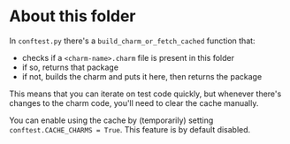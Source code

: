 # About this folder
In `conftest.py` there's a `build_charm_or_fetch_cached` function that:

- checks if a `<charm-name>.charm` file is present in this folder
- if so, returns that package
- if not, builds the charm and puts it here, then returns the package

This means that you can iterate on test code quickly, but whenever there's changes to the charm code, you'll need to clear the cache manually.

You can enable using the cache by (temporarily) setting `conftest.CACHE_CHARMS = True`.
This feature is by default disabled.